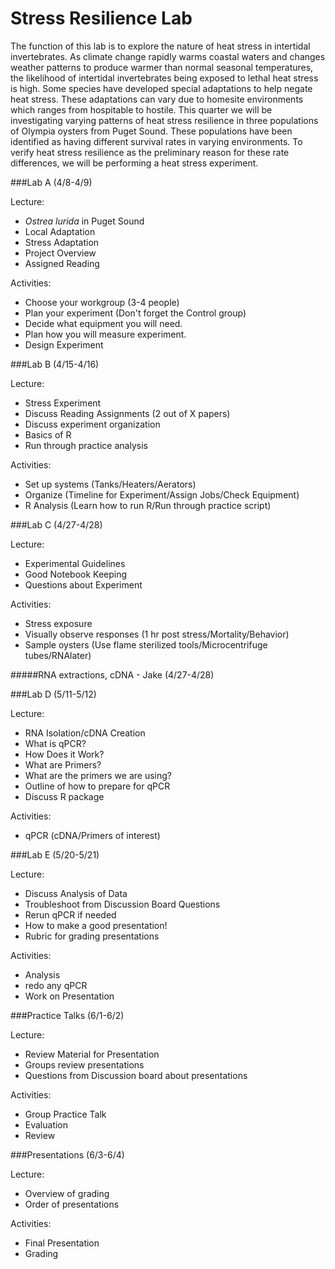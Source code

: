 # Stress Resilience Lab

The function of this lab is to explore the nature of heat stress in intertidal invertebrates. As climate change rapidly warms coastal waters and changes weather patterns to produce warmer than normal seasonal temperatures, the likelihood of intertidal invertebrates being exposed to lethal heat stress is high. Some species have developed special adaptations to help negate heat stress. These adaptations can vary due to homesite environments which ranges from hospitable to hostile. This quarter we will be investigating varying patterns of heat stress resilience in three populations of Olympia oysters from Puget Sound. These populations have been identified as having different survival rates in varying environments. To verify heat stress resilience as the preliminary reason for these rate differences, we will be performing a heat stress experiment. 


###Lab A (4/8-4/9)

Lecture:

- *Ostrea lurida* in Puget Sound
- Local Adaptation
- Stress Adaptation
- Project Overview
- Assigned Reading

Activities:

- Choose your workgroup (3-4 people)
- Plan your experiment (Don't forget the Control group)
- Decide what equipment you will need.
- Plan how you will measure experiment.
- Design Experiment

###Lab B (4/15-4/16)

Lecture:

- Stress Experiment
- Discuss Reading Assignments (2 out of X papers)
- Discuss experiment organization
- Basics of R
- Run through practice analysis

Activities:

- Set up systems (Tanks/Heaters/Aerators)
- Organize (Timeline for Experiment/Assign Jobs/Check Equipment)
- R Analysis (Learn how to run R/Run through practice script)


###Lab C (4/27-4/28) 

Lecture:

- Experimental Guidelines
- Good Notebook Keeping
- Questions about Experiment


Activities:

- Stress exposure 
- Visually observe responses (1 hr post stress/Mortality/Behavior) 
- Sample oysters (Use flame sterilized tools/Microcentrifuge tubes/RNAlater)

#####RNA extractions, cDNA - Jake (4/27-4/28)

###Lab D (5/11-5/12)

Lecture:

- RNA Isolation/cDNA Creation
- What is qPCR?
- How Does it Work?
- What are Primers?
- What are the primers we are using?
- Outline of how to prepare for qPCR
- Discuss R package


Activities:

- qPCR (cDNA/Primers of interest)

###Lab E (5/20-5/21)

Lecture:

- Discuss Analysis of Data
- Troubleshoot from Discussion Board Questions
- Rerun qPCR if needed
- How to make a good presentation!
- Rubric for grading presentations


Activities:

- Analysis
- redo any qPCR
- Work on Presentation

###Practice Talks (6/1-6/2)

Lecture:

- Review Material for Presentation
- Groups review presentations
- Questions from Discussion board about presentations

Activities:

- Group Practice Talk
- Evaluation
- Review

###Presentations (6/3-6/4)

Lecture:

- Overview of grading
- Order of presentations

Activities:

- Final Presentation
- Grading